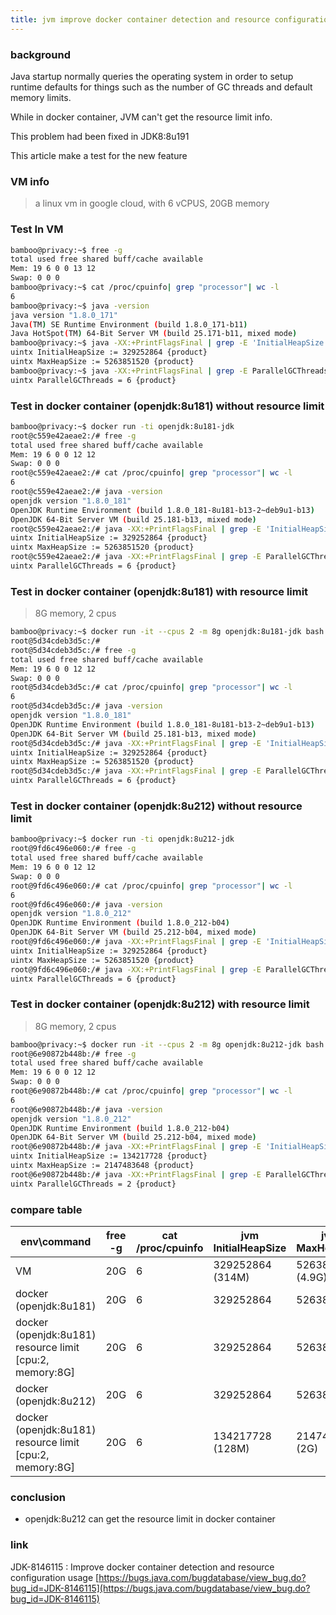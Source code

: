 ```yaml
---
title: jvm improve docker container detection and resource configuration usage
---
```


### background
Java startup normally queries the operating system in order to setup runtime defaults for things such as the number of GC threads and default memory limits.

While in docker container, JVM can't get the resource limit info.

This problem had been fixed in JDK8:8u191

This article make a test for the new feature

<!--more-->

### VM info

> a linux vm in google cloud, with 6 vCPUS, 20GB memory

### Test In VM

```bash
bamboo@privacy:~$ free -g
total used free shared buff/cache available
Mem: 19 6 0 0 13 12
Swap: 0 0 0
bamboo@privacy:~$ cat /proc/cpuinfo| grep "processor"| wc -l
6
bamboo@privacy:~$ java -version
java version "1.8.0_171"
Java(TM) SE Runtime Environment (build 1.8.0_171-b11)
Java HotSpot(TM) 64-Bit Server VM (build 25.171-b11, mixed mode)
bamboo@privacy:~$ java -XX:+PrintFlagsFinal | grep -E 'InitialHeapSize|MaxHeapSize'
uintx InitialHeapSize := 329252864 {product}
uintx MaxHeapSize := 5263851520 {product}
bamboo@privacy:~$ java -XX:+PrintFlagsFinal | grep -E ParallelGCThreads
uintx ParallelGCThreads = 6 {product}
```

### Test in docker container (openjdk:8u181) without resource limit

```bash
bamboo@privacy:~$ docker run -ti openjdk:8u181-jdk
root@c559e42aeae2:/# free -g
total used free shared buff/cache available
Mem: 19 6 0 0 12 12
Swap: 0 0 0
root@c559e42aeae2:/# cat /proc/cpuinfo| grep "processor"| wc -l
6
root@c559e42aeae2:/# java -version
openjdk version "1.8.0_181"
OpenJDK Runtime Environment (build 1.8.0_181-8u181-b13-2~deb9u1-b13)
OpenJDK 64-Bit Server VM (build 25.181-b13, mixed mode)
root@c559e42aeae2:/# java -XX:+PrintFlagsFinal | grep -E 'InitialHeapSize|MaxHeapSize'
uintx InitialHeapSize := 329252864 {product}
uintx MaxHeapSize := 5263851520 {product}
root@c559e42aeae2:/# java -XX:+PrintFlagsFinal | grep -E ParallelGCThreads
uintx ParallelGCThreads = 6 {product}
```

### Test in docker container (openjdk:8u181) with resource limit

> 8G memory, 2 cpus

```bash
bamboo@privacy:~$ docker run -it --cpus 2 -m 8g openjdk:8u181-jdk bash
root@5d34cdeb3d5c:/#
root@5d34cdeb3d5c:/# free -g
total used free shared buff/cache available
Mem: 19 6 0 0 12 12
Swap: 0 0 0
root@5d34cdeb3d5c:/# cat /proc/cpuinfo| grep "processor"| wc -l
6
root@5d34cdeb3d5c:/# java -version
openjdk version "1.8.0_181"
OpenJDK Runtime Environment (build 1.8.0_181-8u181-b13-2~deb9u1-b13)
OpenJDK 64-Bit Server VM (build 25.181-b13, mixed mode)
root@5d34cdeb3d5c:/# java -XX:+PrintFlagsFinal | grep -E 'InitialHeapSize|MaxHeapSize'
uintx InitialHeapSize := 329252864 {product}
uintx MaxHeapSize := 5263851520 {product}
root@5d34cdeb3d5c:/# java -XX:+PrintFlagsFinal | grep -E ParallelGCThreads
uintx ParallelGCThreads = 6 {product}
```

### Test in docker container (openjdk:8u212) without resource limit

```bash
bamboo@privacy:~$ docker run -ti openjdk:8u212-jdk
root@9fd6c496e060:/# free -g
total used free shared buff/cache available
Mem: 19 6 0 0 12 12
Swap: 0 0 0
root@9fd6c496e060:/# cat /proc/cpuinfo| grep "processor"| wc -l
6
root@9fd6c496e060:/# java -version
openjdk version "1.8.0_212"
OpenJDK Runtime Environment (build 1.8.0_212-b04)
OpenJDK 64-Bit Server VM (build 25.212-b04, mixed mode)
root@9fd6c496e060:/# java -XX:+PrintFlagsFinal | grep -E 'InitialHeapSize|MaxHeapSize'
uintx InitialHeapSize := 329252864 {product}
uintx MaxHeapSize := 5263851520 {product}
root@9fd6c496e060:/# java -XX:+PrintFlagsFinal | grep -E ParallelGCThreads
uintx ParallelGCThreads = 6 {product}
```

### Test in docker container (openjdk:8u212) with resource limit

> 8G memory, 2 cpus

```bash
bamboo@privacy:~$ docker run -it --cpus 2 -m 8g openjdk:8u212-jdk bash
root@6e90872b448b:/# free -g
total used free shared buff/cache available
Mem: 19 6 0 0 12 12
Swap: 0 0 0
root@6e90872b448b:/# cat /proc/cpuinfo| grep "processor"| wc -l
6
root@6e90872b448b:/# java -version
openjdk version "1.8.0_212"
OpenJDK Runtime Environment (build 1.8.0_212-b04)
OpenJDK 64-Bit Server VM (build 25.212-b04, mixed mode)
root@6e90872b448b:/# java -XX:+PrintFlagsFinal | grep -E 'InitialHeapSize|MaxHeapSize'
uintx InitialHeapSize := 134217728 {product}
uintx MaxHeapSize := 2147483648 {product}
root@6e90872b448b:/# java -XX:+PrintFlagsFinal | grep -E ParallelGCThreads
uintx ParallelGCThreads = 2 {product}
```

### compare table

| env\command | free -g | cat /proc/cpuinfo | jvm InitialHeapSize | jvm MaxHeapSize | jvm ParallelGCThreads |
| --- | --- | --- | --- | --- | --- |
| VM | 20G | 6 | 329252864 (314M) | 5263851520 (4.9G) | 6 |
| docker (openjdk:8u181) | 20G | 6 | 329252864 | 5263851520 | 6 |
| docker (openjdk:8u181) resource limit [cpu:2, memory:8G] | 20G | 6 | 329252864 | 5263851520 | 6 |
| docker (openjdk:8u212) | 20G | 6 | 329252864 | 5263851520 | 6 |
| docker (openjdk:8u181) resource limit [cpu:2, memory:8G] | 20G | 6 | 134217728 (128M) | 2147483648 (2G) | 2 |

### conclusion

- openjdk:8u212 can get the resource limit in docker container

### link

JDK-8146115 : Improve docker container detection and resource configuration usage [https://bugs.java.com/bugdatabase/view_bug.do?bug_id=JDK-8146115](https://bugs.java.com/bugdatabase/view_bug.do?bug_id=JDK-8146115)

